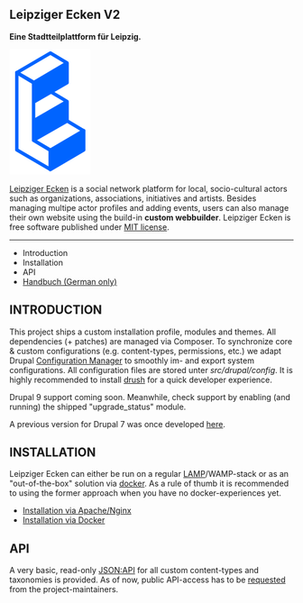 ## Leipziger Ecken V2

**Eine Stadtteilplattform für Leipzig.**

![Logo Leipziger Ecken](logo.png)

[Leipziger Ecken](https://leipziger-ecken.de) is a social network platform for local, socio-cultural actors such as organizations, associations, initiatives and artists. Besides managing multipe actor profiles and adding events, users can also manage their own website using the build-in **custom webbuilder**. Leipziger Ecken is free software published under [MIT license](https://github.com/Leipziger-Ecken/drupal/blob/master/LICENSE).

---------------------

 * Introduction
 * Installation
 * API
 * [Handbuch (German only)](docu/Handbuch.md)

INTRODUCTION
---------------------

This project ships a custom installation profile, modules and themes. All dependencies (+ patches) are managed via Composer. To synchronize core & custom configurations (e.g. content-types, permissions, etc.) we adapt Drupal [Configuration Manager](https://www.drupal.org/docs/configuration-management/managing-your-sites-configuration) to smoothly im- and export system configurations. All configuration files are stored unter *src/drupal/config*. It is highly recommended to install [drush](https://docs.drush.org/en/8.x/install/) for a quick developer experience.

Drupal 9 support coming soon. Meanwhile, check support by enabling (and running) the shipped "upgrade_status" module.

A previous version for Drupal 7 was once developed [here](https://github.com/JuliAne/easteasteast).

INSTALLATION
---------------------

Leipziger Ecken can either be run on a regular [LAMP](https://www.digitalocean.com/community/tutorials/how-to-install-linux-apache-mysql-php-lamp-stack-ubuntu-18-04)/WAMP-stack or as an "out-of-the-box" solution via [docker](https://www.docker.com/). As a rule of thumb it is recommended to using the former approach when you have no docker-experiences yet.

* [Installation via Apache/Nginx](docu/Installation_apache.md)
* [Installation via Docker](docu/Installation_docker.md)

API
---------------------

A very basic, read-only [JSON:API](https://jsonapi.org/) for all custom content-types and taxonomies is provided. As of now, public API-access has to be [requested](https://leipziger-ecken.de/kontakt) from the project-maintainers.


